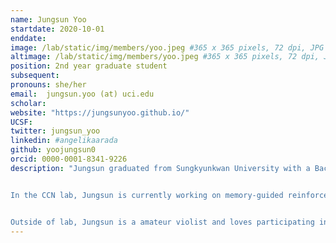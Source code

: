 ```yaml
---
name: Jungsun Yoo
startdate: 2020-10-01
enddate:
image: /lab/static/img/members/yoo.jpeg #365 x 365 pixels, 72 dpi, JPG
altimage: /lab/static/img/members/yoo.jpeg #365 x 365 pixels, 72 dpi, JPG
position: 2nd year graduate student
subsequent:
pronouns: she/her
email:  jungsun.yoo (at) uci.edu
scholar: 
website: "https://jungsunyoo.github.io/"
UCSF:
twitter: jungsun_yoo
linkedin: #angelikaarada
github: yoojungsun0
orcid: 0000-0001-8341-9226
description: "Jungsun graduated from Sungkyunkwan University with a Bachelor’s degree in Psychology and Philosophy. She obtained her M.Sc. degree from the Free University of Berlin, where she investigated the behavioral and neural interaction of domain-specific memory and value at the [Heekeren Lab](http://www.heekerenlab.org/). She also worked as an AI researcher in [Compuational Health Informatics Laboratory at the Asan Medical Center](https://www.chilab.kr/home) where she led research on explainable AI. 


In the CCN lab, Jungsun is currently working on memory-guided reinforcement learning in humans, and in particular, how people employ online planning in various contexts. Jungsun's academic goal is to bridge the gap between learning mechanisms in biological and artificial agents. 


Outside of lab, Jungsun is a amateur violist and loves participating in ensembles such as quartets or orchestras ([link to the most recent performance](https://www.youtube.com/watch?v=puLFBhQz9Lo)). She is also fascinated by various programming languages."
---
```

